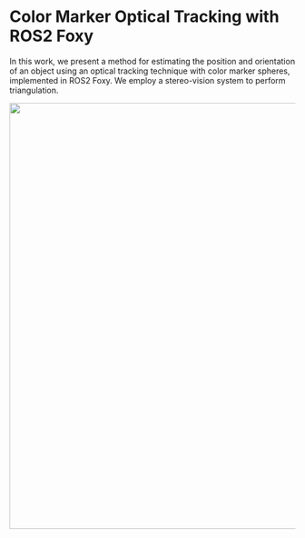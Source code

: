 # Color Marker Optical Tracking with ROS2 Foxy

In this work, we present a method for estimating the position and orientation of an object using an optical tracking technique with color marker spheres, implemented in ROS2 Foxy. We employ a stereo-vision system to perform triangulation.

<p align = "left">
  <img src = "https://github.com/user-attachments/assets/8beeefb9-89c6-4518-a2cb-09a5bd836d30" width = 750 />
</p>
